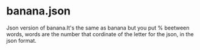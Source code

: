 # banana.json
Json version of banana.It's the same as banana but you put % beetween words, words are the number that cordinate of the letter for the json, in the json format.
